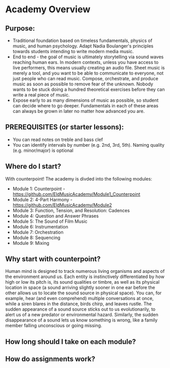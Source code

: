 # Academy Overview

## Purpose:
* Traditional foundation based on timeless fundamentals, physics of music, and human psychology. Adapt Nadia Boulanger's principles towards students intending to write modern media music.
* End to end - the goal of music is ultimately storytelling via sound waves reaching human ears. In modern contexts, unless you have access to live performers, this means usually creating an audio file. Sheet music is merely a tool, and you want to be able to communicate to everyone, not just people who can read music. Compose, orchestrate, and produce music as soon as possible to remove fear of the unknown. Nobody wants to be stuck doing a hundred theoretical exercises before they can write a real piece of music.
* Expose early to as many dimensions of music as possible, so student can decide where to go deeper. Fundamentals in each of these areas can always be grown in later no matter how advanced you are.

## PREREQUISITES (or starter lessons):
* You can read notes on treble and bass clef
* You can identify intervals by number (e.g. 2nd, 3rd, 5th). Naming quality (e.g. minor/major) is optional

## Where do I start?
With counterpoint! The academy is divded into the following modules:

* Module 1: Counterpoint - https://github.com/EldMusicAcademy/Module1_Counterpoint
* Module 2: 4-Part Harmony - https://github.com/EldMusicAcademy/Module2
* Module 3: Function, Tension, and Resolution: Cadences 
* Module 4: Question and Answer Phrases
* Module 5: The Sound of Film Music
* Module 6: Instrumentation
* Module 7: Orchestration
* Module 8: Sequencing
* Module 9: Mixing

## Why start with counterpoint?
Human mind is designed to track numerous living organisms and aspects of the environment around us. Each entity is instinctively differentiated by how high or low its pitch is, its sound qualities or timbre, as well as its physical location in space (a sound arriving slightly sooner in one ear before the other allows us to locate the sound source in physical space). You can, for example, hear (and even comprehend) multiple conversations at once, while a siren blares in the distance, birds chirp, and leaves rustle. The sudden appearance of a sound source sticks out to us evolutionarily, to alert us of a new predator or environmental hazard. Similarly, the sudden disappearance of a sound lets us know something is wrong, like a family member falling unconscious or going missing.

## How long should I take on each module?

## How do assignments work?
